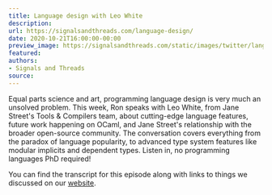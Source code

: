 ```yaml
---
title: Language design with Leo White
description:
url: https://signalsandthreads.com/language-design/
date: 2020-10-21T16:00:00-00:00
preview_image: https://signalsandthreads.com/static/images/twitter/language_design.png
featured:
authors:
- Signals and Threads
source:
---
```


<p>Equal parts science and art, programming language design is very much an unsolved problem. This week, Ron speaks with Leo White, from Jane Street's Tools &amp; Compilers team, about cutting-edge language features, future work happening on OCaml, and Jane Street's relationship with the broader open-source community. The conversation covers everything from the paradox of language popularity, to advanced type system features like modular implicits and dependent types. Listen in, no programming languages PhD required!</p><p>You can find the transcript for this episode along with links to things we discussed on our <a href="https://signalsandthreads.com/multicast-and-the-markets - [1 Client error: Timeout was reached]">website</a>.</p>

